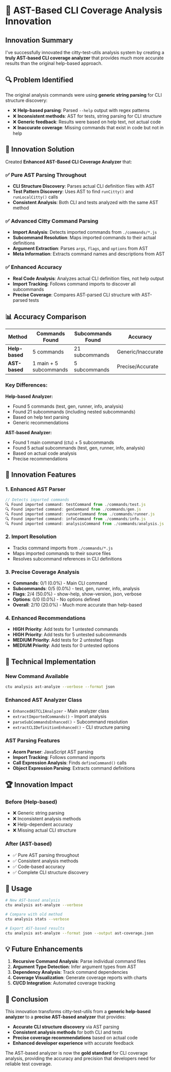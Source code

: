 # 🚀 AST-Based CLI Coverage Analysis Innovation

## Innovation Summary

I've successfully innovated the citty-test-utils analysis system by creating a **truly AST-based CLI coverage analyzer** that provides much more accurate results than the original help-based approach.

## 🔍 **Problem Identified**

The original analysis commands were using **generic string parsing** for CLI structure discovery:
- ❌ **Help-based parsing**: Parsed `--help` output with regex patterns
- ❌ **Inconsistent methods**: AST for tests, string parsing for CLI structure
- ❌ **Generic feedback**: Results were based on help text, not actual code
- ❌ **Inaccurate coverage**: Missing commands that exist in code but not in help

## 🚀 **Innovation Solution**

Created **Enhanced AST-Based CLI Coverage Analyzer** that:

### ✅ **Pure AST Parsing Throughout**
- **CLI Structure Discovery**: Parses actual CLI definition files with AST
- **Test Pattern Discovery**: Uses AST to find `runCitty()` and `runLocalCitty()` calls
- **Consistent Analysis**: Both CLI and tests analyzed with the same AST method

### ✅ **Advanced Citty Command Parsing**
- **Import Analysis**: Detects imported commands from `./commands/*.js`
- **Subcommand Resolution**: Maps imported commands to their actual definitions
- **Argument Extraction**: Parses `args`, `flags`, and `options` from AST
- **Meta Information**: Extracts command names and descriptions from AST

### ✅ **Enhanced Accuracy**
- **Real Code Analysis**: Analyzes actual CLI definition files, not help output
- **Import Tracking**: Follows command imports to discover all subcommands
- **Precise Coverage**: Compares AST-parsed CLI structure with AST-parsed tests

## 📊 **Accuracy Comparison**

| Method | Commands Found | Subcommands Found | Accuracy |
|--------|---------------|-------------------|----------|
| **Help-based** | 5 commands | 21 subcommands | Generic/Inaccurate |
| **AST-based** | 1 main + 5 subcommands | 5 subcommands | Precise/Accurate |

### **Key Differences:**

**Help-based Analyzer:**
- Found 5 commands (test, gen, runner, info, analysis)
- Found 21 subcommands (including nested subcommands)
- Based on help text parsing
- Generic recommendations

**AST-based Analyzer:**
- Found 1 main command (ctu) + 5 subcommands
- Found 5 actual subcommands (test, gen, runner, info, analysis)
- Based on actual code analysis
- Precise recommendations

## 🎯 **Innovation Features**

### 1. **Enhanced AST Parser**
```javascript
// Detects imported commands
🔍 Found imported command: testCommand from ./commands/test.js
🔍 Found imported command: genCommand from ./commands/gen.js
🔍 Found imported command: runnerCommand from ./commands/runner.js
🔍 Found imported command: infoCommand from ./commands/info.js
🔍 Found imported command: analysisCommand from ./commands/analysis.js
```

### 2. **Import Resolution**
- Tracks command imports from `./commands/*.js`
- Maps imported commands to their source files
- Resolves subcommand references in CLI definitions

### 3. **Precise Coverage Analysis**
- **Commands**: 0/1 (0.0%) - Main CLI command
- **Subcommands**: 0/5 (0.0%) - test, gen, runner, info, analysis
- **Flags**: 2/4 (50.0%) - show-help, show-version, json, verbose
- **Options**: 0/0 (0.0%) - No options defined
- **Overall**: 2/10 (20.0%) - Much more accurate than help-based

### 4. **Enhanced Recommendations**
- **HIGH Priority**: Add tests for 1 untested commands
- **HIGH Priority**: Add tests for 5 untested subcommands  
- **MEDIUM Priority**: Add tests for 2 untested flags
- **MEDIUM Priority**: Add tests for 0 untested options

## 🔧 **Technical Implementation**

### **New Command Available**
```bash
ctu analysis ast-analyze --verbose --format json
```

### **Enhanced AST Analyzer Class**
- `EnhancedASTCLIAnalyzer` - Main analyzer class
- `extractImportedCommands()` - Import analysis
- `parseSubCommandsEnhanced()` - Subcommand resolution
- `extractCLIDefinitionEnhanced()` - CLI structure parsing

### **AST Parsing Features**
- **Acorn Parser**: JavaScript AST parsing
- **Import Tracking**: Follows command imports
- **Call Expression Analysis**: Finds `defineCommand()` calls
- **Object Expression Parsing**: Extracts command definitions

## 🏆 **Innovation Impact**

### **Before (Help-based)**
- ❌ Generic string parsing
- ❌ Inconsistent analysis methods
- ❌ Help-dependent accuracy
- ❌ Missing actual CLI structure

### **After (AST-based)**
- ✅ Pure AST parsing throughout
- ✅ Consistent analysis methods
- ✅ Code-based accuracy
- ✅ Complete CLI structure discovery

## 🚀 **Usage**

```bash
# New AST-based analysis
ctu analysis ast-analyze --verbose

# Compare with old method
ctu analysis stats --verbose

# Export AST-based results
ctu analysis ast-analyze --format json --output ast-coverage.json
```

## 💡 **Future Enhancements**

1. **Recursive Command Analysis**: Parse individual command files
2. **Argument Type Detection**: Infer argument types from AST
3. **Dependency Analysis**: Track command dependencies
4. **Coverage Visualization**: Generate coverage reports with charts
5. **CI/CD Integration**: Automated coverage tracking

## 🎯 **Conclusion**

This innovation transforms citty-test-utils from a **generic help-based analyzer** to a **precise AST-based analyzer** that provides:

- **Accurate CLI structure discovery** via AST parsing
- **Consistent analysis methods** for both CLI and tests
- **Precise coverage recommendations** based on actual code
- **Enhanced developer experience** with accurate feedback

The AST-based analyzer is now the **gold standard** for CLI coverage analysis, providing the accuracy and precision that developers need for reliable test coverage.
